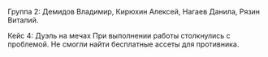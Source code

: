 Группа 2:
Демидов Владимир,
Кирюхин Алексей,
Нагаев Данила,
Рязин Виталий.

Кейс 4: Дуэль на мечах
При выполнении работы столкнулись с проблемой. Не смогли найти бесплатные ассеты для противника.
